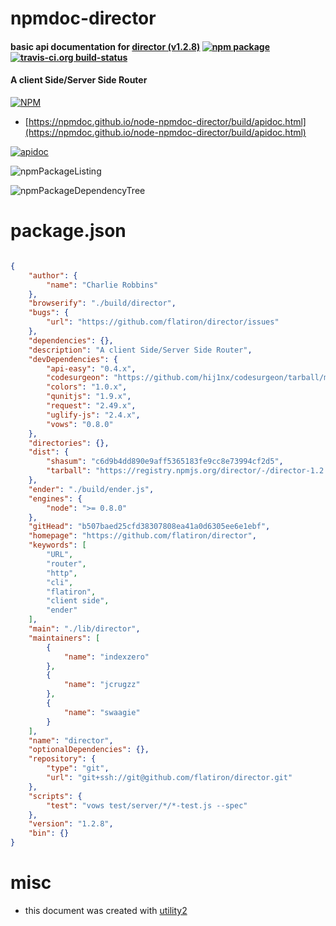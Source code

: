 # npmdoc-director

#### basic api documentation for  [director (v1.2.8)](https://github.com/flatiron/director)  [![npm package](https://img.shields.io/npm/v/npmdoc-director.svg?style=flat-square)](https://www.npmjs.org/package/npmdoc-director) [![travis-ci.org build-status](https://api.travis-ci.org/npmdoc/node-npmdoc-director.svg)](https://travis-ci.org/npmdoc/node-npmdoc-director)

#### A client Side/Server Side Router

[![NPM](https://nodei.co/npm/director.png?downloads=true&downloadRank=true&stars=true)](https://www.npmjs.com/package/director)

- [https://npmdoc.github.io/node-npmdoc-director/build/apidoc.html](https://npmdoc.github.io/node-npmdoc-director/build/apidoc.html)

[![apidoc](https://npmdoc.github.io/node-npmdoc-director/build/screenCapture.buildCi.browser.%252Ftmp%252Fbuild%252Fapidoc.html.png)](https://npmdoc.github.io/node-npmdoc-director/build/apidoc.html)

![npmPackageListing](https://npmdoc.github.io/node-npmdoc-director/build/screenCapture.npmPackageListing.svg)

![npmPackageDependencyTree](https://npmdoc.github.io/node-npmdoc-director/build/screenCapture.npmPackageDependencyTree.svg)



# package.json

```json

{
    "author": {
        "name": "Charlie Robbins"
    },
    "browserify": "./build/director",
    "bugs": {
        "url": "https://github.com/flatiron/director/issues"
    },
    "dependencies": {},
    "description": "A client Side/Server Side Router",
    "devDependencies": {
        "api-easy": "0.4.x",
        "codesurgeon": "https://github.com/hij1nx/codesurgeon/tarball/master",
        "colors": "1.0.x",
        "qunitjs": "1.9.x",
        "request": "2.49.x",
        "uglify-js": "2.4.x",
        "vows": "0.8.0"
    },
    "directories": {},
    "dist": {
        "shasum": "c6d9b4dd890e9aff5365183fe9cc8e73994cf2d5",
        "tarball": "https://registry.npmjs.org/director/-/director-1.2.8.tgz"
    },
    "ender": "./build/ender.js",
    "engines": {
        "node": ">= 0.8.0"
    },
    "gitHead": "b507baed25cfd38307808ea41a0d6305ee6e1ebf",
    "homepage": "https://github.com/flatiron/director",
    "keywords": [
        "URL",
        "router",
        "http",
        "cli",
        "flatiron",
        "client side",
        "ender"
    ],
    "main": "./lib/director",
    "maintainers": [
        {
            "name": "indexzero"
        },
        {
            "name": "jcrugzz"
        },
        {
            "name": "swaagie"
        }
    ],
    "name": "director",
    "optionalDependencies": {},
    "repository": {
        "type": "git",
        "url": "git+ssh://git@github.com/flatiron/director.git"
    },
    "scripts": {
        "test": "vows test/server/*/*-test.js --spec"
    },
    "version": "1.2.8",
    "bin": {}
}
```



# misc
- this document was created with [utility2](https://github.com/kaizhu256/node-utility2)
